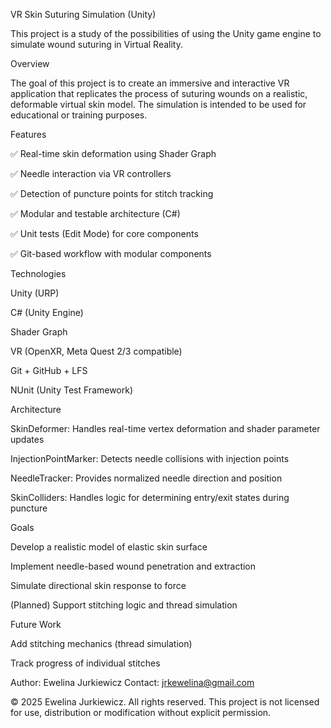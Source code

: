 VR Skin Suturing Simulation (Unity)

This project is a study of the possibilities of using the Unity game engine to simulate wound suturing in Virtual Reality.

Overview

The goal of this project is to create an immersive and interactive VR application that replicates the process of suturing wounds on a realistic, deformable virtual skin model. The simulation is intended to be used for educational or training purposes.

Features

✅ Real-time skin deformation using Shader Graph

✅ Needle interaction via VR controllers

✅ Detection of puncture points for stitch tracking

✅ Modular and testable architecture (C#)

✅ Unit tests (Edit Mode) for core components

✅ Git-based workflow with modular components

Technologies

Unity (URP)

C# (Unity Engine)

Shader Graph

VR (OpenXR, Meta Quest 2/3 compatible)

Git + GitHub + LFS

NUnit (Unity Test Framework)

Architecture

SkinDeformer: Handles real-time vertex deformation and shader parameter updates

InjectionPointMarker: Detects needle collisions with injection points

NeedleTracker: Provides normalized needle direction and position

SkinColliders: Handles logic for determining entry/exit states during puncture

Goals

Develop a realistic model of elastic skin surface

Implement needle-based wound penetration and extraction

Simulate directional skin response to force

(Planned) Support stitching logic and thread simulation

Future Work

Add stitching mechanics (thread simulation)

Track progress of individual stitches

Author: Ewelina Jurkiewicz
Contact: jrkewelina@gmail.com

© 2025 Ewelina Jurkiewicz. All rights reserved.
This project is not licensed for use, distribution or modification without explicit permission.

